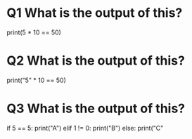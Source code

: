 # Q1 What is the output of this?
print(5 * 10 == 50)

# Q2 What is the output of this?
print("5" * 10 == 50)

# Q3 What is the output of this?
if 5 == 5:
    print("A")
elif 1 != 0:
    print("B")
else:
    print("C"